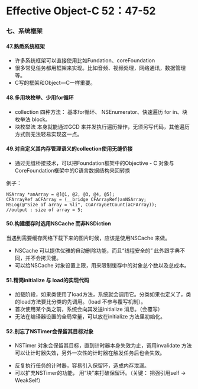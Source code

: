 # Effective Object-C 52：47-52
### 七、系统框架

#### 47.熟悉系统框架
- 许多系统框架可以直接使用比如Fundation、coreFoundation
- 很多常见任务都用框架来实现。比如音频、视频处理，网络通讯，数据管理等。
- C写的框架和Object—C一样重要。


#### 48.多用块枚举、少用for循环

- collection 四种方法： 基本for循环、 NSEnumerator、快速遍历 for in、块枚举法 block。
- 块枚举法 本身就能通过GCD 来并发执行遍历操作，无须另写代码，其他遍历方式则无法轻易实现这一点。

#### 49.对自定义其内存管理语义的collection使用无缝侨接

- 通过无缝桥接技术，可以把Foundation框架中的Objective - C 对象与CoreFoundation框架中的C语言数据结构来回转换


例子：

```
NSArray *anArray = @[@1, @2, @3, @4, @5];
CFArrayRef aCFArray = (__bridge CFArrayRef)anNSArray;
NSLog(@"Size of array = %li", CGArrayGetCount(aCFArray));
//output : size of array = 5;

```



#### 50.构建缓存时选用NSCache 而非NSDiction
当遇到需要缓存网络下载下来的图片时候，应该是使用NSCache 来做。

* NSCache 可以提供优雅的自动删除功能，而且“线程安全的” 此外跟字典不同，并不会拷贝健。
* 可以给NSCache 对象设置上限，用来限制缓存中的对象总个数以及总成本。





#### 51.精简initialize 与 load的实现代码

- 加载阶段，如果类使用了load方法，系统就会调用它。分类如果也定义了，类的load方法要比分类的先调用。（load 不参与覆写机制）。
- 首次使用某个类之前，系统会向其发送initialize 消息。（会覆写）
- 无法在编译器设置的全局常量，可以放在initialize 方法里初始化。



#### 52.别忘了NSTimer会保留其目标对象

* NSTimer 对象会保留其目标，直到计时器本身失效为止，调用invalidate 方法可以让计时器失效，另外一次性的计时器在触发任务后也会失效。
- 反复执行任务的计时器，容易引入保留环，造成内存泄漏。
- 可以扩充NSTimer的功能， 用“块”来打破保留环。（关键： 把强引用self -> WeakSelf）


